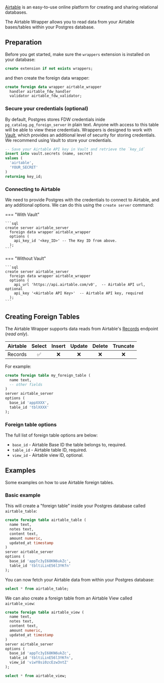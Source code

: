 [Airtable](https://www.airtable.com) is an easy-to-use online platform for creating and sharing relational databases. 

The Airtable Wrapper allows you to read data from your Airtable bases/tables within your Postgres database.

## Preparation

Before you get started, make sure the `wrappers` extension is installed on your database:

```sql
create extension if not exists wrappers;
```

and then create the foreign data wrapper:

```sql
create foreign data wrapper airtable_wrapper
  handler airtable_fdw_handler
  validator airtable_fdw_validator;
```

### Secure your credentials (optional)

By default, Postgres stores FDW credentials inide `pg_catalog.pg_foreign_server` in plain text. Anyone with access to this table will be able to view these credentials. Wrappers is designed to work with [Vault](https://supabase.com/docs/guides/database/vault), which provides an additional level of security for storing credentials. We recommend using Vault to store your credentials.

```sql
-- Save your Airtable API key in Vault and retrieve the `key_id`
insert into vault.secrets (name, secret)
values (
  'airtable',
  'YOUR_SECRET'
)
returning key_id;
```

### Connecting to Airtable

We need to provide Postgres with the credentials to connect to Airtable, and any additional options. We can do this using the `create server` command:

=== "With Vault"

    ```sql
    create server airtable_server
      foreign data wrapper airtable_wrapper
      options (
        api_key_id '<key_ID>' -- The Key ID from above.
      );
    ```

=== "Without Vault"

    ```sql
    create server airtable_server
      foreign data wrapper airtable_wrapper
      options (
        api_url 'https://api.airtable.com/v0',  -- Airtable API url, optional
        api_key '<Airtable API Key>'  -- Airtable API key, required
      );
    ```

## Creating Foreign Tables

The Airtable Wrapper supports data reads from Airtable's [Records](https://airtable.com/developers/web/api/list-records) endpoint (*read only*).

| Airtable    | Select            | Insert            | Update            | Delete            | Truncate          |
| ----------- | :----:            | :----:            | :----:            | :----:            | :----:            |
| Records     | :white_check_mark:| :x:               | :x:               | :x:               | :x:               |

For example:

```sql
create foreign table my_foreign_table (
  name text,
  -- other fields
)
server airtable_server
options (
  base_id 'appXXXX',
  table_id 'tblXXXX'
);
```

### Foreign table options

The full list of foreign table options are below:

- `base_id` - Airtable Base ID the table belongs to, required.
- `table_id` - Airtable table ID, required.
- `view_id` - Airtable view ID, optional.

## Examples

Some examples on how to use Airtable foreign tables.

### Basic example

This will create a "foreign table" inside your Postgres database called `airtable_table`: 

```sql
create foreign table airtable_table (
  name text,
  notes text,
  content text,
  amount numeric,
  updated_at timestamp
)
server airtable_server
options (
  base_id 'appTc3yI68KN6ukZc',
  table_id 'tbltiLinE56l3YKfn'
);
```

You can now fetch your Airtable data from within your Postgres database:

```sql
select * from airtable_table;
```

We can also create a foreign table from an Airtable View called `airtable_view`:

```sql
create foreign table airtable_view (
  name text,
  notes text,
  content text,
  amount numeric,
  updated_at timestamp
)
server airtable_server
options (
  base_id 'appTc3yI68KN6ukZc',
  table_id 'tbltiLinE56l3YKfn',
  view_id 'viwY8si0zcEzw3ntZ'
);

select * from airtable_view;
```
